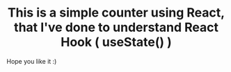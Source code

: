 
<h1 align="center">This is a simple counter using React, that I've done to understand React Hook ( useState() )</h2>

<p align='left'>Hope you like it :)</p>
